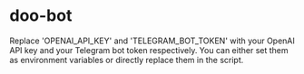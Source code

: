 # doo-bot


Replace 'OPENAI_API_KEY' and 'TELEGRAM_BOT_TOKEN' with your OpenAI API key and your Telegram bot token respectively. You can either set them as environment variables or directly replace them in the script.


```python gpt4_telegram_bot.py
```